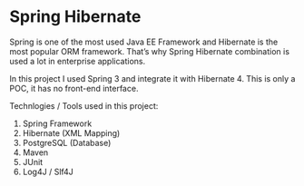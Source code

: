 # Spring Hibernate
Spring is one of the most used Java EE Framework and Hibernate is the most popular ORM framework. That’s why Spring Hibernate combination is used a lot in enterprise applications. 

In this project I used Spring 3 and integrate it with Hibernate 4.
This is only a POC, it has no front-end interface.

Technlogies / Tools used in this project:
1. Spring Framework
2. Hibernate (XML Mapping) 
3. PostgreSQL (Database)
4. Maven
5. JUnit
6. Log4J / Slf4J
